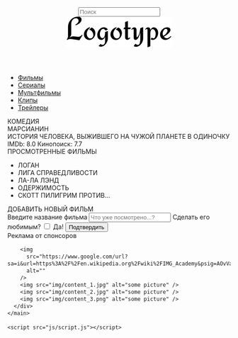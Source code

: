 <!DOCTYPE html>
<html lang="en">
  <head>
    <meta charset="UTF-8" />
    <meta name="viewport" content="width=device-width, initial-scale=1.0" />
    <title> Cinema_House </title>
    <link rel="stylesheet" href="css/style.min.css" />
  </head>

  <body>
    <header class="header">
      <div class="header__search">
        <form action="#">
          <input type="text" placeholder="Поиск" />
        </form>
      </div>
      <div class="header__logo">
        <img src="icons/Logotype.svg" alt="logo" />
      </div>
    </header>
    <main class="promo">
      <div class="promo__menu">
        <nav class="promo__menu-list">
          <ul>
            <li>
              <a class="promo__menu-item promo__menu-item_active" href="#"
                >Фильмы</a
              >
            </li>
            <li><a class="promo__menu-item" href="#">Сериалы</a></li>
            <li><a class="promo__menu-item" href="#">Мультфильмы</a></li>
            <li><a class="promo__menu-item" href="#">Клипы</a></li>
            <li><a class="promo__menu-item" href="#">Трейлеры</a></li>
          </ul>
        </nav>
      </div>
      <div class="promo__content">
        <div class="promo__bg">
          <div class="promo__genre">КОМЕДИЯ</div>
          <div class="promo__title">МАРСИАНИН</div>
          <div class="promo__descr">
            ИСТОРИЯ ЧЕЛОВЕКА, ВЫЖИВШЕГО НА ЧУЖОЙ ПЛАНЕТЕ В ОДИНОЧКУ
          </div>
          <div class="promo__ratings">
            <span>IMDb: 8.0</span>
            <span>Кинопоиск: 7.7</span>
          </div>
        </div>
        <div class="promo__interactive">
          <div>
            <div class="promo__interactive-title">ПРОСМОТРЕННЫЕ ФИЛЬМЫ</div>
            <ul class="promo__interactive-list">
              <li class="promo__interactive-item">
                ЛОГАН
                <div class="delete"></div>
              </li>
              <li class="promo__interactive-item">
                ЛИГА СПРАВЕДЛИВОСТИ
                <div class="delete"></div>
              </li>
              <li class="promo__interactive-item">
                ЛА-ЛА ЛЭНД
                <div class="delete"></div>
              </li>
              <li class="promo__interactive-item">
                ОДЕРЖИМОСТЬ
                <div class="delete"></div>
              </li>
              <li class="promo__interactive-item">
                СКОТТ ПИЛИГРИМ ПРОТИВ...
                <div class="delete"></div>
              </li>
            </ul>
          </div>
          <div>
            <form class="add">
              <div class="promo__interactive-title">ДОБАВИТЬ НОВЫЙ ФИЛЬМ</div>
              <span>Введите название фильма</span>
              <input
                class="adding__input"
                type="text"
                placeholder="Что уже посмотрено...?"
              />
              <span>Сделать его любимым?</span>
              <input type="checkbox" />
              <span class="yes">Да!</span>
              <button>Подтвердить</button>
            </form>
          </div>
        </div>
      </div>
      <div class="promo__adv">
        <div class="promo__adv-title">Реклама от спонсоров</div>
        
        <img
          src="https://www.google.com/url?sa=i&url=https%3A%2F%2Fen.wikipedia.org%2Fwiki%2FIMG_Academy&psig=AOvVaw34BTit_l515n0yEUvHfXlW&ust=1718019003711000&source=images&cd=vfe&opi=89978449&ved=0CA8QjRxqFwoTCKCxxdS1zoYDFQAAAAAdAAAAABAE"
          alt=""
        />
        <img src="img/content_1.jpg" alt="some picture" />
        <img src="img/content_2.jpg" alt="some picture" />
        <img src="img/content_3.png" alt="some picture" />
      </div>
    </main>

    <script src="js/script.js"></script>
  </body>
</html>
